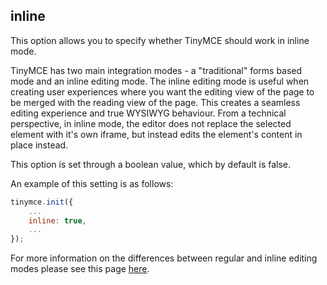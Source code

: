 
## inline

This option allows you to specify whether TinyMCE should work in inline mode.

TinyMCE has two main integration modes - a "traditional" forms based mode and an inline editing mode. The inline editing mode is useful when creating user experiences where you want the editing view of the page to be merged with the reading view of the page. This creates a seamless editing experience and true WYSIWYG behaviour. From a technical perspective, in inline mode, the editor does not replace the selected element with it's own iframe, but instead edits the element's content in place instead.

This option is set through a boolean value, which by default is false.

An example of this setting is as follows:

```js
tinymce.init({
    ...
    inline: true,
    ...
});
```

For more information on the differences between regular and inline editing modes please see this page [here](/getting-started/using-tinymce-inline/).
